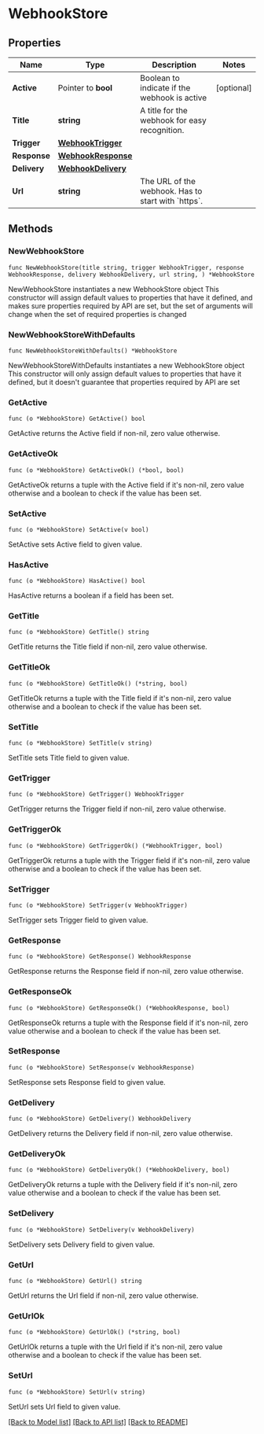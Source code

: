 # WebhookStore

## Properties

Name | Type | Description | Notes
------------ | ------------- | ------------- | -------------
**Active** | Pointer to **bool** | Boolean to indicate if the webhook is active | [optional] 
**Title** | **string** | A title for the webhook for easy recognition. | 
**Trigger** | [**WebhookTrigger**](WebhookTrigger.md) |  | 
**Response** | [**WebhookResponse**](WebhookResponse.md) |  | 
**Delivery** | [**WebhookDelivery**](WebhookDelivery.md) |  | 
**Url** | **string** | The URL of the webhook. Has to start with &#x60;https&#x60;. | 

## Methods

### NewWebhookStore

`func NewWebhookStore(title string, trigger WebhookTrigger, response WebhookResponse, delivery WebhookDelivery, url string, ) *WebhookStore`

NewWebhookStore instantiates a new WebhookStore object
This constructor will assign default values to properties that have it defined,
and makes sure properties required by API are set, but the set of arguments
will change when the set of required properties is changed

### NewWebhookStoreWithDefaults

`func NewWebhookStoreWithDefaults() *WebhookStore`

NewWebhookStoreWithDefaults instantiates a new WebhookStore object
This constructor will only assign default values to properties that have it defined,
but it doesn't guarantee that properties required by API are set

### GetActive

`func (o *WebhookStore) GetActive() bool`

GetActive returns the Active field if non-nil, zero value otherwise.

### GetActiveOk

`func (o *WebhookStore) GetActiveOk() (*bool, bool)`

GetActiveOk returns a tuple with the Active field if it's non-nil, zero value otherwise
and a boolean to check if the value has been set.

### SetActive

`func (o *WebhookStore) SetActive(v bool)`

SetActive sets Active field to given value.

### HasActive

`func (o *WebhookStore) HasActive() bool`

HasActive returns a boolean if a field has been set.

### GetTitle

`func (o *WebhookStore) GetTitle() string`

GetTitle returns the Title field if non-nil, zero value otherwise.

### GetTitleOk

`func (o *WebhookStore) GetTitleOk() (*string, bool)`

GetTitleOk returns a tuple with the Title field if it's non-nil, zero value otherwise
and a boolean to check if the value has been set.

### SetTitle

`func (o *WebhookStore) SetTitle(v string)`

SetTitle sets Title field to given value.


### GetTrigger

`func (o *WebhookStore) GetTrigger() WebhookTrigger`

GetTrigger returns the Trigger field if non-nil, zero value otherwise.

### GetTriggerOk

`func (o *WebhookStore) GetTriggerOk() (*WebhookTrigger, bool)`

GetTriggerOk returns a tuple with the Trigger field if it's non-nil, zero value otherwise
and a boolean to check if the value has been set.

### SetTrigger

`func (o *WebhookStore) SetTrigger(v WebhookTrigger)`

SetTrigger sets Trigger field to given value.


### GetResponse

`func (o *WebhookStore) GetResponse() WebhookResponse`

GetResponse returns the Response field if non-nil, zero value otherwise.

### GetResponseOk

`func (o *WebhookStore) GetResponseOk() (*WebhookResponse, bool)`

GetResponseOk returns a tuple with the Response field if it's non-nil, zero value otherwise
and a boolean to check if the value has been set.

### SetResponse

`func (o *WebhookStore) SetResponse(v WebhookResponse)`

SetResponse sets Response field to given value.


### GetDelivery

`func (o *WebhookStore) GetDelivery() WebhookDelivery`

GetDelivery returns the Delivery field if non-nil, zero value otherwise.

### GetDeliveryOk

`func (o *WebhookStore) GetDeliveryOk() (*WebhookDelivery, bool)`

GetDeliveryOk returns a tuple with the Delivery field if it's non-nil, zero value otherwise
and a boolean to check if the value has been set.

### SetDelivery

`func (o *WebhookStore) SetDelivery(v WebhookDelivery)`

SetDelivery sets Delivery field to given value.


### GetUrl

`func (o *WebhookStore) GetUrl() string`

GetUrl returns the Url field if non-nil, zero value otherwise.

### GetUrlOk

`func (o *WebhookStore) GetUrlOk() (*string, bool)`

GetUrlOk returns a tuple with the Url field if it's non-nil, zero value otherwise
and a boolean to check if the value has been set.

### SetUrl

`func (o *WebhookStore) SetUrl(v string)`

SetUrl sets Url field to given value.



[[Back to Model list]](../README.md#documentation-for-models) [[Back to API list]](../README.md#documentation-for-api-endpoints) [[Back to README]](../README.md)


